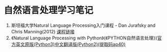 # 自然语言处理学习笔记
1. 斯坦福大学Natural Language Processing入门课程 - Dan Jurafsky and Chris Manning(2012) [课程链接](https://www.youtube.com/playlist?list=PLoROMvodv4rOFZnDyrlW3-nI7tMLtmiJZ&disable_polymer=true)
2. 《Natural Language Processing with Python》(《PYTHON自然语言处理》)[官方英文原版(Python3)](http://www.nltk.org/book/)[中文翻译版(Python2)(提取码ap40)](https://pan.baidu.com/s/1ezgrnVy0OWU1lo18UjoXJw)

